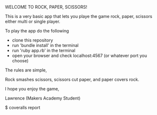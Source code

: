 WELCOME TO ROCK, PAPER, SCISSORS!

This is a very basic app that lets you playe the game rock, paper, scissors either multi or single player.

To play the app do the following

 - clone this repository
 - run 'bundle install' in the terminal
 - run 'ruby app.rb' in the terminal
 - open your browser and check localhost:4567 (or whatever port you choose)

 The rules are simple,

 Rock smashes scissors, scissors cut paper, and paper covers rock. 

 I hope you enjoy the game,

Lawrence
(Makers Academy Student)

$ coveralls report
